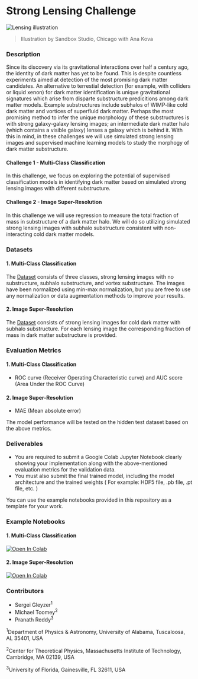 # Strong Lensing Challenge

![Lensing illustration](https://github.com/ML4SCIHackathon/ML4SCI/blob/main/GravitationalLensingChallenge/gitimage.jpg)

> Illustration by Sandbox Studio, Chicago with Ana Kova

### Description

Since its discovery via its gravitational interactions over half a century ago, the identity of dark matter has yet to be found. This is despite countless experiments aimed at detection of the most promising dark matter candidates. An alternative to terrestial detection (for example, with colliders or liquid xenon) for dark matter identification is unique gravitational signatures which arise from disparte substructure predicitions among dark matter models. Example substructures include subhalos of WIMP-like cold dark matter and vortices of superfluid dark matter. Perhaps the most promising method to infer the unique morphology of these substructures is with strong galaxy-galaxy lensing images; an intermediate dark matter halo (which contains a visible galaxy) lenses a galaxy which is behind it. With this in mind, in these challenges we will use simulated strong lensing images and supervised machine learning models to study the morphogy of dark matter substructure. 

#### Challenge 1 - Multi-Class Classification

In this challenge, we focus on exploring the potential of supervised classification models in identifying dark matter based on simulated strong lensing images with different substructure.

#### Challenge 2 - Image Super-Resolution

In this challenge we will use regression to measure the total fraction of mass in substructure of a dark matter halo. We will do so utilizing simulated strong lensing images with subhalo substructure consistent with non-interacting cold dark matter models. 

### Datasets

#### 1. Multi-Class Classification

The [Dataset](https://drive.google.com/file/d/1B_UZtU4W65ZViTJsLeFfvK-xXCYUhw2A/view?usp=sharing) consists of three classes, strong lensing images with no substructure, subhalo substructure, and vortex substructure. The images have been normalized using min-max normalization, but you are free to use any normalization or data augmentation methods to improve your results.

#### 2. Image Super-Resolution

The [Dataset](https://drive.google.com/file/d/1hu472ALwGPBcTCXSAM0VoCWmTktg9j-j/view?usp=sharing) consists of strong lensing images for cold dark matter with subhalo substructure. For each lensing image the corresponding fraction of mass in dark matter substructure is provided.

### Evaluation Metrics

#### 1. Multi-Class Classification

* ROC curve (Receiver Operating Characteristic curve) and AUC score (Area Under the ROC Curve)  

#### 2. Image Super-Resolution

* MAE (Mean absolute error)

The model performance will be tested on the hidden test dataset based on the above metrics.

### Deliverables

* You are required to submit a Google Colab Jupyter Notebook clearly showing your implementation along with the above-mentioned evaluation metrics for the validation data.
* You must also submit the final trained model, including the model architecture and the trained weights ( For example: HDF5 file, .pb file, .pt file, etc. )

You can use the example notebooks provided in this repository as a template for your work.

### Example Notebooks

#### 1. Multi-Class Classification

[![Open In Colab](https://colab.research.google.com/assets/colab-badge.svg)](https://colab.research.google.com/github//pranath-reddy/DeepLearnHackathon/blob/main/GravitationalLensingChallenge/StrongLensingChallenge-Classification.ipynb)

#### 2. Image Super-Resolution

[![Open In Colab](https://colab.research.google.com/assets/colab-badge.svg)](https://colab.research.google.com/github//pranath-reddy/DeepLearnHackathon/blob/main/GravitationalLensingChallenge/StrongLensingChallenge-Regression.ipynb)

### Contributors

* Sergei Gleyzer<sup>1</sup>
* Michael Toomey<sup>2</sup>
* Pranath Reddy<sup>3</sup>

<sup>1</sup>Department of Physics & Astronomy, University of Alabama, Tuscaloosa, AL 35401, USA

<sup>2</sup>Center for Theoretical Physics, Massachusetts Institute of Technology, Cambridge, MA 02139, USA

<sup>3</sup>University of Florida, Gainesville, FL 32611, USA
